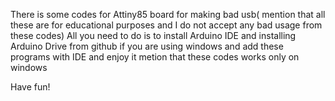 There is some codes for Attiny85 board for making bad usb( mention that all these are for educational purposes and I do not accept any bad usage from these codes)
All you need to do is to install Arduino IDE and installing Arduino Drive from github if you are using windows and add these programs with IDE and enjoy it 
metion that these codes works only on windows 

Have fun!   

